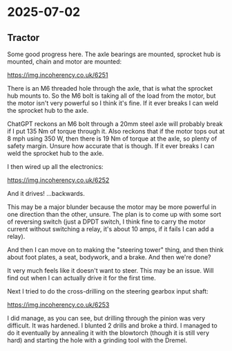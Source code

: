 # 2025-07-02

## Tractor

Some good progress here. The axle bearings are mounted, sprocket hub is mounted, chain and motor are mounted:

https://img.incoherency.co.uk/6251

There is an M6 threaded hole through the axle, that is what the sprocket hub mounts to. So the M6 bolt is taking
all of the load from the motor, but the motor isn't very powerful so I think it's fine. If it ever breaks I can
weld the sprocket hub to the axle.

ChatGPT reckons an M6 bolt through a 20mm steel axle will probably break if I put 135 Nm of torque through it. Also
reckons that if the motor tops out at 8 mph using 350 W, then there is 19 Nm of torque at the axle, so plenty of
safety margin. Unsure how accurate that is though. If it ever breaks I can weld the sprocket hub to the axle.

I then wired up all the electronics:

https://img.incoherency.co.uk/6252

And it drives! ...backwards.

This may be a major blunder because the motor may be more powerful in one direction than the other, unsure. The plan
is to come up with some sort of reversing switch (just a DPDT switch, I think fine to carry the motor current without
switching a relay, it's about 10 amps, if it fails I can add a relay).

And then I can move on to making the "steering tower" thing, and then think about foot plates, a seat, bodywork,
and a brake. And then we're done?

It very much feels like it doesn't want to steer. This may be an issue. Will find out when I can actually drive it
for the first time.

Next I tried to do the cross-drilling on the steering gearbox input shaft:

https://img.incoherency.co.uk/6253

I did manage, as you can see, but drilling through the pinion was very difficult. It was hardened. I blunted 2 drills
and broke a third. I managed to do it eventually by annealing it with the blowtorch (though it is still very hard)
and starting the hole with a grinding tool with the Dremel.

